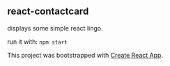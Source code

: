 ## react-contactcard

displays some simple react lingo.

run it with: `npm start`

This project was bootstrapped with [Create React App](https://github.com/facebook/create-react-app).

